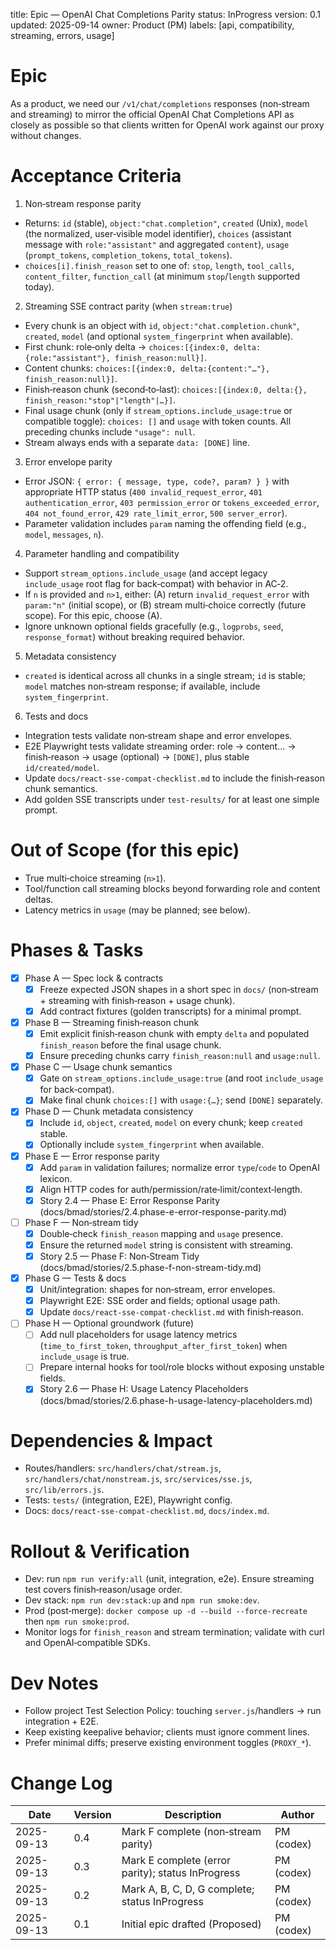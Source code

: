 title: Epic — OpenAI Chat Completions Parity
status: InProgress
version: 0.1
updated: 2025-09-14
owner: Product (PM)
labels: [api, compatibility, streaming, errors, usage]

# Epic

As a product, we need our `/v1/chat/completions` responses (non‑stream and streaming) to mirror the official OpenAI Chat Completions API as closely as possible so that clients written for OpenAI work against our proxy without changes.

# Acceptance Criteria

1. Non‑stream response parity

- Returns: `id` (stable), `object:"chat.completion"`, `created` (Unix), `model` (the normalized, user‑visible model identifier), `choices` (assistant message with `role:"assistant"` and aggregated `content`), `usage` (`prompt_tokens`, `completion_tokens`, `total_tokens`).
- `choices[i].finish_reason` set to one of: `stop`, `length`, `tool_calls`, `content_filter`, `function_call` (at minimum `stop`/`length` supported today).

2. Streaming SSE contract parity (when `stream:true`)

- Every chunk is an object with `id`, `object:"chat.completion.chunk"`, `created`, `model` (and optional `system_fingerprint` when available).
- First chunk: role‑only delta → `choices:[{index:0, delta:{role:"assistant"}, finish_reason:null}]`.
- Content chunks: `choices:[{index:0, delta:{content:"…"}, finish_reason:null}]`.
- Finish‑reason chunk (second‑to‑last): `choices:[{index:0, delta:{}, finish_reason:"stop"|"length"|…}]`.
- Final usage chunk (only if `stream_options.include_usage:true` or compatible toggle): `choices: []` and `usage` with token counts. All preceding chunks include `"usage": null`.
- Stream always ends with a separate `data: [DONE]` line.

3. Error envelope parity

- Error JSON: `{ error: { message, type, code?, param? } }` with appropriate HTTP status (`400 invalid_request_error`, `401 authentication_error`, `403 permission_error` or `tokens_exceeded_error`, `404 not_found_error`, `429 rate_limit_error`, `500 server_error`).
- Parameter validation includes `param` naming the offending field (e.g., `model`, `messages`, `n`).

4. Parameter handling and compatibility

- Support `stream_options.include_usage` (and accept legacy `include_usage` root flag for back‑compat) with behavior in AC‑2.
- If `n` is provided and `n>1`, either: (A) return `invalid_request_error` with `param:"n"` (initial scope), or (B) stream multi‑choice correctly (future scope). For this epic, choose (A).
- Ignore unknown optional fields gracefully (e.g., `logprobs`, `seed`, `response_format`) without breaking required behavior.

5. Metadata consistency

- `created` is identical across all chunks in a single stream; `id` is stable; `model` matches non‑stream response; if available, include `system_fingerprint`.

6. Tests and docs

- Integration tests validate non‑stream shape and error envelopes.
- E2E Playwright tests validate streaming order: role → content… → finish‑reason → usage (optional) → `[DONE]`, plus stable `id/created/model`.
- Update `docs/react-sse-compat-checklist.md` to include the finish‑reason chunk semantics.
- Add golden SSE transcripts under `test-results/` for at least one simple prompt.

# Out of Scope (for this epic)

- True multi‑choice streaming (`n>1`).
- Tool/function call streaming blocks beyond forwarding role and content deltas.
- Latency metrics in `usage` (may be planned; see below).

# Phases & Tasks

- [x] Phase A — Spec lock & contracts
  - [x] Freeze expected JSON shapes in a short spec in `docs/` (non‑stream + streaming with finish‑reason + usage chunk).
  - [x] Add contract fixtures (golden transcripts) for a minimal prompt.

- [x] Phase B — Streaming finish‑reason chunk
  - [x] Emit explicit finish‑reason chunk with empty `delta` and populated `finish_reason` before the final usage chunk.
  - [x] Ensure preceding chunks carry `finish_reason:null` and `usage:null`.

- [x] Phase C — Usage chunk semantics
  - [x] Gate on `stream_options.include_usage:true` (and root `include_usage` for back‑compat).
  - [x] Make final chunk `choices:[]` with `usage:{…}`; send `[DONE]` separately.

- [x] Phase D — Chunk metadata consistency
  - [x] Include `id`, `object`, `created`, `model` on every chunk; keep `created` stable.
  - [x] Optionally include `system_fingerprint` when available.

- [x] Phase E — Error response parity
  - [x] Add `param` in validation failures; normalize error `type`/`code` to OpenAI lexicon.
  - [x] Align HTTP codes for auth/permission/rate‑limit/context‑length.
  - [x] Story 2.4 — Phase E: Error Response Parity (docs/bmad/stories/2.4.phase-e-error-response-parity.md)

- [ ] Phase F — Non‑stream tidy
  - [x] Double‑check `finish_reason` mapping and `usage` presence.
  - [x] Ensure the returned `model` string is consistent with streaming.
  - [x] Story 2.5 — Phase F: Non‑Stream Tidy (docs/bmad/stories/2.5.phase-f-non-stream-tidy.md)

- [x] Phase G — Tests & docs
  - [x] Unit/integration: shapes for non‑stream, error envelopes.
  - [x] Playwright E2E: SSE order and fields; optional usage path.
  - [x] Update `docs/react-sse-compat-checklist.md` with finish‑reason.

- [ ] Phase H — Optional groundwork (future)
  - [ ] Add null placeholders for usage latency metrics (`time_to_first_token`, `throughput_after_first_token`) when `include_usage` is true.
  - [ ] Prepare internal hooks for tool/role blocks without exposing unstable fields.
  - [x] Story 2.6 — Phase H: Usage Latency Placeholders (docs/bmad/stories/2.6.phase-h-usage-latency-placeholders.md)

# Dependencies & Impact

- Routes/handlers: `src/handlers/chat/stream.js`, `src/handlers/chat/nonstream.js`, `src/services/sse.js`, `src/lib/errors.js`.
- Tests: `tests/` (integration, E2E), Playwright config.
- Docs: `docs/react-sse-compat-checklist.md`, `docs/index.md`.

# Rollout & Verification

- Dev: run `npm run verify:all` (unit, integration, e2e). Ensure streaming test covers finish‑reason/usage order.
- Dev stack: `npm run dev:stack:up` and `npm run smoke:dev`.
- Prod (post‑merge): `docker compose up -d --build --force-recreate` then `npm run smoke:prod`.
- Monitor logs for `finish_reason` and stream termination; validate with curl and OpenAI‑compatible SDKs.

# Dev Notes

- Follow project Test Selection Policy: touching `server.js`/handlers → run integration + E2E.
- Keep existing keepalive behavior; clients must ignore comment lines.
- Prefer minimal diffs; preserve existing environment toggles (`PROXY_*`).

# Change Log

| Date       | Version | Description                                       | Author     |
| ---------- | ------- | ------------------------------------------------- | ---------- |
| 2025-09-13 | 0.4     | Mark F complete (non‑stream parity)               | PM (codex) |
| 2025-09-13 | 0.3     | Mark E complete (error parity); status InProgress | PM (codex) |
| 2025-09-13 | 0.2     | Mark A, B, C, D, G complete; status InProgress    | PM (codex) |
| 2025-09-13 | 0.1     | Initial epic drafted (Proposed)                   | PM (codex) |
